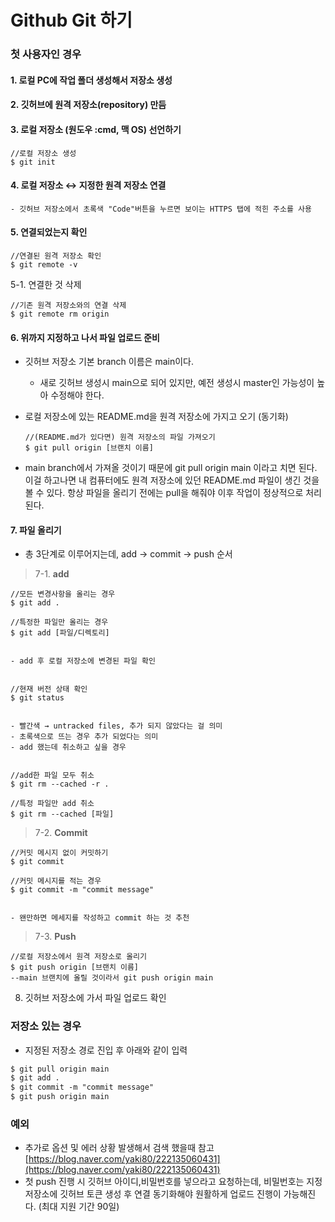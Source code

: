 # Github Git 하기

### 첫 사용자인 경우

#### 1. 로컬 PC에 작업 폴더 생성해서 저장소 생성
#### 2. 깃허브에 원격 저장소(repository) 만듬
#### 3. 로컬 저장소 (원도우 :cmd, 맥 OS) 선언하기
    
    //로컬 저장소 생성
    $ git init

    
#### 4. 로컬 저장소 ↔ 지정한 원격 저장소 연결
    - 깃허브 저장소에서 초록색 "Code"버튼을 누르면 보이는 HTTPS 탭에 적힌 주소를 사용

#### 5. 연결되었는지 확인
    
    //연결된 원격 저장소 확인
    $ git remote -v

    
5-1. 연결한 것 삭제
    

    //기존 원격 저장소와의 연결 삭제
    $ git remote rm origin

    
#### 6. 위까지 지정하고 나서 파일 업로드 준비
- 깃허브 저장소 기본 branch 이름은 main이다.
    - 새로 깃허브 생성시 main으로 되어 있지만, 예전 생성시 master인 가능성이 높아 수정해야 한다.
- 로컬 저장소에 있는 README.md을 원격 저장소에 가지고 오기 (동기화)
    
    ```
    //(README.md가 있다면) 원격 저장소의 파일 가져오기
    $ git pull origin [브랜치 이름]
    ```
    
- main branch에서 가져올 것이기 때문에 git pull origin main 이라고 치면 된다.
이걸 하고나면 내 컴퓨터에도 원격 저장소에 있던 README.md 파일이 생긴 것을 볼 수 있다.
항상 파일을 올리기 전에는 pull을 해줘야 이후 작업이 정상적으로 처리된다.

#### 7. 파일 올리기
  - 총 3단계로 이루어지는데, add → commit → push 순서
    
>   7-1. **add**
    
 
    //모든 변경사항을 올리는 경우
    $ git add .
    
    //특정한 파일만 올리는 경우
    $ git add [파일/디렉토리]

    
	- add 후 로컬 저장소에 변경된 파일 확인
    

    //현재 버전 상태 확인
    $ git status

    
    - 빨간색 → untracked files, 추가 되지 않았다는 걸 의미
    - 초록색으로 뜨는 경우 추가 되었다는 의미
	- add 했는데 취소하고 싶을 경우
    

    //add한 파일 모두 취소
    $ git rm --cached -r .
    
    //특정 파일만 add 취소
    $ git rm --cached [파일]

    
    
>   7-2. **Commit**
    
    
    

    //커밋 메시지 없이 커밋하기
    $ git commit
    
    //커밋 메시지를 적는 경우
    $ git commit -m "commit message"

    
    - 왠만하면 메세지를 작성하고 commit 하는 것 추천
    
    
>   7-3. **Push**
    

    //로컬 저장소에서 원격 저장소로 올리기
    $ git push origin [브랜치 이름]
    --main 브랜치에 올릴 것이라서 git push origin main

    
8. 깃허브 저장소에 가서 파일 업로드 확인    

### 저장소 있는 경우

- 지정된 저장소 경로 진입 후 아래와 같이 입력

```markdown
$ git pull origin main
$ git add .
$ git commit -m "commit message"
$ git push origin main
```


### 예외
- 추가로 옵션 및 에러 상황 발생해서 검색 했을때 참고 [https://blog.naver.com/yaki80/222135060431](https://blog.naver.com/yaki80/222135060431)
- 첫 push 진행 시 깃허브 아이디,비밀번호를 넣으라고 요청하는데, 비밀번호는 지정 저장소에 깃허브 토큰 생성 후 연결 동기화해야 원활하게 업로드 진행이 가능해진다. (최대 지원 기간 90일)
